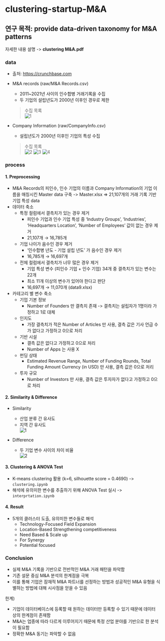 # clustering-startup-M&A

## 연구 목적: provide data-driven taxonomy for M&A patterns
자세한 내용 설명 -> **clustering M&A.pdf**

### data
- 출처: https://crunchbase.com
- M&A records (raw/M&A Records.csv)
  - 2011~2021년 사이의 인수합병 거래기록을 수집
  - 두 기업의 설립년도가 2000년 이후인 경우로 제한  
  > 수집 목록  
  ![1](https://user-images.githubusercontent.com/46666833/164212510-3a9a4db2-b5db-4f45-9b15-e54723c2bdc1.PNG)

- Company Information (raw/CompanyInfo.csv)
  - 설립년도가 2000년 이후인 기업의 특성 수집  
  > 수집 목록  
  ![2](https://user-images.githubusercontent.com/46666833/164213214-30cefeae-5a25-4159-874b-860be03f4973.PNG)
  ![3](https://user-images.githubusercontent.com/46666833/164213227-50d17da3-979a-4bf3-a54a-c085c0abb2cc.PNG)
  ![4](https://user-images.githubusercontent.com/46666833/164213235-262e1666-7932-4973-bdcb-dd5b3dbb0ad2.PNG)

### process
#### 1. Preprocessing
- M&A Records의 피인수, 인수 기업의 이름과 Company Information의 기업 이름을 매칭시킨 Master data 구축 -> Master.xlsx
  => 21,107개의 거래 기록 기반 기업 특성 data
- 데이터 축소
  - 특정 컬럼에서 결측치가 있는 경우 제거
    - 피인수 기업과 인수 기업 특성 중 ‘Industry Groups’, ‘Industries’, ‘Headquarters Location’, ‘Number of Employees’ 값이 없는 경우 제거
    - 21,107개 → 16,785개
  - 기업 나이가 음수인 경우 제거
    - ‘인수합병 년도 - 기업 설립 년도’ 가 음수인 경우 제거
    - 16,785개 → 16,697개
  - 전체 컬럼에서 결측치가 너무 많은 경우 제거
    - 기업 특성 변수 (피인수 기업 + 인수 기업) 34개 중 결측치가 있는 변수는 22개
    - 최소 11개 이상의 변수가 있어야 한다고 판단
    - 16,697개 → 11,070개 (data9.xlsx)
 - 카테고리 별 변수 축소
   - 기업 기본 정보
     - Number of Founders 만 결측치 존재 -> 결측치는 설립자가 1명이라 가정하고 1로 대체
   - 인지도
     - 가장 결측치가 적은 Number of Articles 만 사용, 결측 값은 기사 언급 수가 없다고 가정하고 0으로 처리
   - 기반 시설
     - 결측 값은 없다고 가정하고 0으로 처리
     - Number of Apps 는 사용 X
   - 펀딩 상태
     - Estimated Revenue Range, Number of Funding Rounds, Total Funding Amount Currency (in USD) 만 사용, 결측 값은 0으로 처리
   - 투자 규모
     - Number of Investors 만 사용, 결측 값은 투자자가 없다고 가정하고 0으로 처리

#### 2. Similarity & Difference
- Similarity 
  - 산업 분류 간 유사도
  - 지역 간 유사도   
  ![1](https://user-images.githubusercontent.com/46666833/164215988-a660f66f-40c9-438a-9f1e-3b1dc1febe61.PNG)

- Difference
  - 두 기업 변수 사이의 차이 비율  
  ![2](https://user-images.githubusercontent.com/46666833/164216053-fc83b8ae-b934-4a50-a781-4635c334ee37.PNG)

#### 3. Clustering & ANOVA Test
- K-means clustering 활용 (k=6, silhouette score = 0.4690) ->  ```clustering.ipynb```
- 해석에 유의미한 변수를 추출하기 위해 ANOVA Test 실시 -> ```interprtation.ipynb```

#### 4. Result
- 5개의 클러스터 도출, 유의미한 변수들로 해석
  - Technology-Focused Field Expansion
  - Location-Based Strengthening competitiveness
  - Need Based & Scale up
  - For Synergy
  - Potential focused

### Conclusion
- 실제 M&A 기록을 기반으로 전반적인 M&A 거래 패턴을 파악함
- 기존 설문 중심 M&A 분석의 한계점을 극복
- 이를 통해 기업은 잠재적 M&A 파트너를 선정하는 방법과 성공적인 M&A 유형을 식별하는 방법에 대해 시사점을 얻을 수 있음

한계)
- 기업이 데이터베이스에 등록할 때 원하는 데이터만 등록할 수 있기 때문에 데이터 상의 한계점이 존재함
- M&A는 업종에 따라 다르게 이루어지기 때문에 특정 산업 분야를 기반으로 한 분석이 필요함
- 정확한 M&A 동기는 파악할 수 없음
